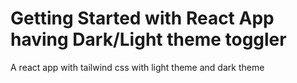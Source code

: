 # Getting Started with React App having Dark/Light theme toggler

A react app with tailwind css with light theme and dark theme

